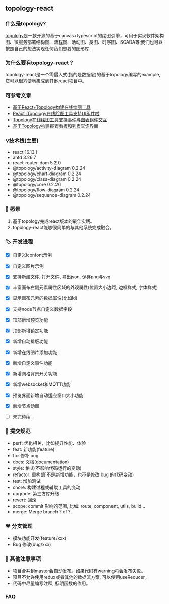 ## topology-react

### 什么是topology?

   [topology](https://www.yuque.com/alsmile/topology/about)是一款开源的基于canvas+typescript的绘图引擎，可用于实现软件架构图、微服务部署结构图、流程图、活动图、类图、时序图、SCADA等;我们也可以按照自己的想法实现任何我们想要的图形库.

### 为什么要有topology-react？

   topology-react是一个零侵入式(指的是数据层)的基于topology编写的example, 它可以很方便地集成到其他react项目中。
   
### 可参考文章
  - [基于React+Topology构建在线绘图工具](https://juejin.cn/post/6888473068876857357)
  - [React+Topology在线绘图工具支持UI组件啦](https://juejin.cn/post/6917020125765828615)
  - [Topology在线绘图工具支持事件与图表组件交互](https://juejin.cn/post/6919754781850337294)
  - [基于Topology构建报表看板和列表查询界面](https://juejin.cn/post/6922615053120339982)


### 💡技术栈(主要)

  - react 16.13.1
  - antd 3.26.7
  - react-router-dom 5.2.0
  - @topology/activity-diagram  0.2.24
  - @topology/chart-diagram  0.2.24
  - @topology/class-diagram  0.2.24
  - @topology/core 0.2.26
  - @topology/flow-diagram  0.2.24
  - @topology/sequence-diagram  0.2.24

### 🎉  愿景

  1. 基于topology完成react版本的最佳实践。
  2. topology-react能够很简单的与其他系统完成融合。

### 🏷️ 开发进程
  - [x] 自定义iconfont示例
  - [x] 自定义图片示例
  - [x] 支持新建文件, 打开文件, 导出json, 保存png与svg
  - [x] 丰富画布右侧元素属性区域的外观属性(位置大小边距, 边框样式, 字体样式)
  - [x] 显示画布元素的数据属性(比如Id)
  - [x] 支持node节点自定义数据字段
  - [x] 顶部新增预览功能
  - [x] 顶部新增锁定功能
  - [x] 新增自动排版功能
  - [x] 新增在线图片添加功能
  - [x] 新增自定义事件功能
  - [x] 新增网格背景开关功能
  - [x] 新增websocket和MQTT功能
  - [x] 预览界面新增自动适应窗口大小功能
  - [x] 新增节点动画
  - [ ] 未完待续...


### 🤝 提交规范

- perf: 优化相关，比如提升性能、体验
- feat: 新功能(feature)
- fix: 修补 bug
- docs: 文档(documentation)
- style: 格式(不影响代码运行的变动)
- refactor: 重构(即不是新增功能，也不是修改 bug 的代码变动)
- test: 增加测试
- chore: 构建过程或辅助工具的变动
- upgrade: 第三方库升级
- revert: 回滚
- scope: commit 影响的范围, 比如: route, component, utils, build...
- merge: Merge branch ? of ?.


### ❤️ 分支管理

- 模块功能开发(feature/xxx)
- Bug 修改(bug/xxx)

### 🚨 其他注意事项

 - 项目合并到master会自动发布。如果代码有warning将会发布失败。
 - 项目不允许使用redux或者其他的数据流方案, 可以使用useReducer。
 - 代码中尽量编写注释, 标明函数的作用。


 ### FAQ
 
